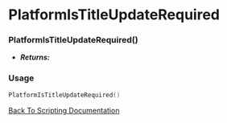 # PlatformIsTitleUpdateRequired

### PlatformIsTitleUpdateRequired()
- ***Returns:*** 

### Usage

```Lua
PlatformIsTitleUpdateRequired()
```


[Back To Scripting Documentation](../README.md)
